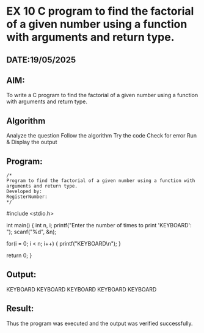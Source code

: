 # EX 10 C program to find the factorial of a given number using a function with arguments and return type.
## DATE:19/05/2025
## AIM:
To write a C program to find the factorial of a given number using a function with arguments and return type.

## Algorithm
Analyze the question
Follow the algorithm
Try the code
Check for error
Run & Display the output

## Program:
```
/*
Program to find the factorial of a given number using a function with arguments and return type.
Developed by: 
RegisterNumber:  
*/
```
#include <stdio.h>

int main() { int n, i; printf("Enter the number of times to print 'KEYBOARD': "); scanf("%d", &n);

for(i = 0; i < n; i++) {
    printf("KEYBOARD\n");
}

return 0;
}

## Output:

KEYBOARD KEYBOARD KEYBOARD KEYBOARD KEYBOARD

## Result:
Thus the program was executed and the output was verified successfully.
